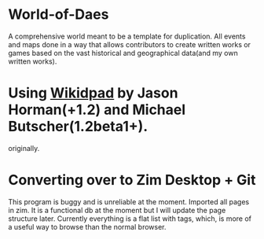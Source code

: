 # World-of-Daes
A comprehensive world meant to be a template for duplication. All events and maps done in a way that allows contributors to create written works or games based on the vast historical and geographical data(and my own written works).

# Using [Wikidpad](http://wikidpad.sourceforge.net/) by Jason Horman(+1.2) and Michael Butscher(1.2beta1+).
originally.

# Converting over to Zim Desktop + Git
This program is buggy and is unreliable at the moment. Imported all pages in zim. It is a functional db at the moment but I will update the page structure later. Currently everything is a flat list with tags, which, is more of a useful way to browse than the normal browser. 
